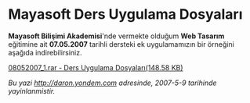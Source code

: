 # Mayasoft Ders Uygulama Dosyaları
**Mayasoft Bilişimi Akademisi**'nde vermekte olduğum **Web Tasarım**
eğitimine ait **07.05.2007** tarihli dersteki ek uygulamamızın bir
örneğini aşağıda indirebilirsiniz.

[08052007\_1.rar - Ders Uygulama Dosyaları(148.58
KB)](media/Mayasoft_Ders_Uygulama_Dosyalari-5/08052007_1.rar)



*Bu yazi http://daron.yondem.com adresinde, 2007-5-9 tarihinde yayinlanmistir.*
